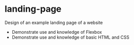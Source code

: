 # landing-page

Design of an example landing page of a website
- Demonstrate use and knowledge of Flexbox
- Demonstrate use and knowledge of basic HTML and CSS
